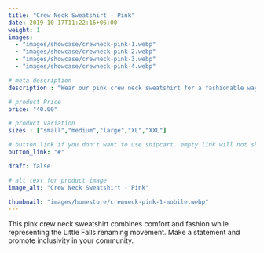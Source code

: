 ```yaml
---
title: "Crew Neck Sweatshirt - Pink"
date: 2019-10-17T11:22:16+06:00
weight: 1
images: 
  - "images/showcase/crewneck-pink-1.webp"
  - "images/showcase/crewneck-pink-2.webp"
  - "images/showcase/crewneck-pink-3.webp"
  - "images/showcase/crewneck-pink-4.webp"

# meta description
description : "Wear our pink crew neck sweatshirt for a fashionable way to support the Little Falls renaming movement"

# product Price
price: "40.00"

# product variation
sizes : ["small","medium","large","XL","XXL"]

# button link if you don't want to use snipcart. empty link will not show button
button_link: "#"

draft: false

# alt text for product image
image_alt: "Crew Neck Sweatshirt - Pink"

thumbnail: "images/homestore/crewneck-pink-1-mobile.webp"
---
```


This pink crew neck sweatshirt combines comfort and fashion while representing the Little Falls renaming movement. Make a statement and promote inclusivity in your community.